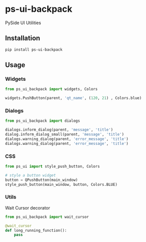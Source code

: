 # ps-ui-backpack
 PySide UI Utilities

## Installation

```bash
pip install ps-ui-backpack
```

## Usage

### Widgets

```python
from ps_ui_backpack import widgets, Colors

widgets.PushButton(parent, 'qt_name', (120, 21) , Colors.blue)

```

### Dialogs

```python
from ps_ui_backpack import dialogs

dialogs.inform_dialog(parent, 'message', 'title')
dialog.inform_dialog_small(parent, 'message', 'title')
dialogs.warning_dialog(parent, 'error_message', 'title')
dialogs.warning_dialog(parent, 'error_message', 'title')

```

### CSS

```python
from ps_ui import style_push_button, Colors

# style a button widget
button = QPushButton(main_window)
style_push_button(main_window, button, Colors.BLUE)

```

### Utils

Wait Cursor decorator

```python
from ps_ui_backpack import wait_cursor

@wait_cursor
def long_running_function():
    pass
```
